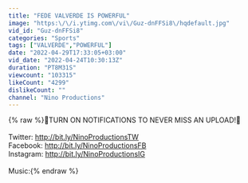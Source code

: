 ```yaml
---
title: "FEDE VALVERDE IS POWERFUL"
image: "https:\/\/i.ytimg.com\/vi\/Guz-dnFFSi8\/hqdefault.jpg"
vid_id: "Guz-dnFFSi8"
categories: "Sports"
tags: ["VALVERDE","POWERFUL"]
date: "2022-04-29T17:33:05+03:00"
vid_date: "2022-04-24T10:30:13Z"
duration: "PT8M31S"
viewcount: "103315"
likeCount: "4299"
dislikeCount: ""
channel: "Nino Productions"
---
```

{% raw %}🔔TURN ON NOTIFICATIONS TO NEVER MISS AN UPLOAD!🔔<br /><br />Twitter: <a rel="nofollow" target="blank" href="http://bit.ly/NinoProductionsTW">http://bit.ly/NinoProductionsTW</a><br />Facebook: <a rel="nofollow" target="blank" href="http://bit.ly/NinoProductionsFB">http://bit.ly/NinoProductionsFB</a><br />Instagram: <a rel="nofollow" target="blank" href="http://bit.ly/NinoProductionsIG">http://bit.ly/NinoProductionsIG</a><br /><br />Music:{% endraw %}
